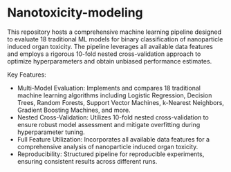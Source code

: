 # Nanotoxicity-modeling

This repository hosts a comprehensive machine learning pipeline designed to evaluate 18 traditional ML models for binary classification of nanoparticle induced organ toxicity. The pipeline leverages all available data features and employs a rigorous 10-fold nested cross-validation approach to optimize hyperparameters and obtain unbiased performance estimates.

Key Features:
- Multi-Model Evaluation: Implements and compares 18 traditional machine learning algorithms including Logistic Regression, Decision Trees, Random Forests, Support Vector Machines, k-Nearest Neighbors, Gradient Boosting Machines, and more.
- Nested Cross-Validation: Utilizes 10-fold nested cross-validation to ensure robust model assessment and mitigate overfitting during hyperparameter tuning.
- Full Feature Utilization: Incorporates all available data features for a comprehensive analysis of nanoparticle induced organ toxicity.
- Reproducibility: Structured pipeline for reproducible experiments, ensuring consistent results across different runs.
